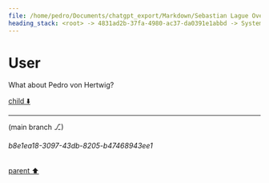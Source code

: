 ```yaml
---
file: /home/pedro/Documents/chatgpt_export/Markdown/Sebastian Lague Overview.md
heading_stack: <root> -> 4831ad2b-37fa-4980-ac37-da0391e1abbd -> System -> a40fe37a-3fec-4a8f-b24e-f0a96485b03a -> System -> aaa2c3d4-d93d-4fa9-afc6-8865536db17f -> User -> 89be3d41-71ae-4c92-bc0b-4412cd798f60 -> Assistant -> aaa2ab7f-557f-495c-8356-b1af510c42a2 -> User -> b40ac0df-3d2a-4526-81c7-11be97dcd4ea -> Assistant -> aaa2680c-eb8c-4620-9b1e-52d8ef9da0a7 -> User -> a61b6916-c5f9-488c-8ee6-e3f8b1809cc2 -> Assistant -> aaa25b61-04f7-432a-b7c9-8e24f4daf3ad -> User
---
```

# User

What about Pedro von Hertwig?

[child ⬇️](#b8e1ea18-3097-43db-8205-b47468943ee1)

---

(main branch ⎇)
###### b8e1ea18-3097-43db-8205-b47468943ee1
[parent ⬆️](#aaa25b61-04f7-432a-b7c9-8e24f4daf3ad)
